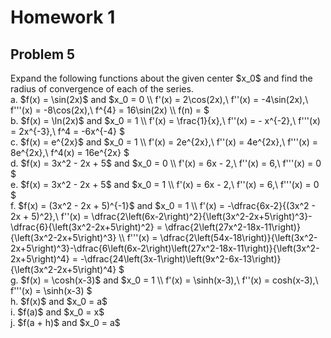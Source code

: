 # Homework 1

## Problem 5

<p>
Expand the following functions about the given center $x_0$ and find the radius of convergence of each of the series.
  <br>
a. $f(x) = \sin(2x)$ and $x_0 = 0 \\
f'(x) = 2\cos(2x),\ f''(x) = -4\sin(2x),\ f'''(x) = -8\cos(2x),\ f^{4} = 16\sin(2x) \\
f(n) = 
$ 
  <br>
b. $f(x) = \ln(2x)$ and $x_0 = 1 \\
f'(x) = \frac{1}{x},\ f''(x) = - x^{-2},\ f'''(x) = 2x^{-3},\ f^4 = -6x^{-4} 
$ 
    <br>
c. $f(x) = e^{2x}$ and $x_0 = 1 \\
f'(x) = 2e^{2x},\ f''(x) = 4e^{2x},\ f'''(x) = 8e^{2x},\ f^4(x) = 16e^{2x} 
$ 
  <br>
d. $f(x) = 3x^2 - 2x + 5$ and $x_0 = 0 \\
f'(x) = 6x - 2,\ f''(x) = 6,\ f'''(x) = 0 
$ 
    <br>
e. $f(x) = 3x^2 - 2x + 5$ and $x_0 = 1 \\
f'(x) = 6x - 2,\ f''(x) = 6,\ f'''(x) = 0 
$ 
      <br>
f. $f(x) = (3x^2 - 2x + 5)^{-1}$ and $x_0 = 1 \\
f'(x) = -\dfrac{6x-2}{(3x^2 - 2x + 5)^2},\ f''(x) = \dfrac{2\left(6x-2\right)^2}{\left(3x^2-2x+5\right)^3}-\dfrac{6}{\left(3x^2-2x+5\right)^2} = \dfrac{2\left(27x^2-18x-11\right)}{\left(3x^2-2x+5\right)^3} \\
f'''(x) = \dfrac{2\left(54x-18\right)}{\left(3x^2-2x+5\right)^3}-\dfrac{6\left(6x-2\right)\left(27x^2-18x-11\right)}{\left(3x^2-2x+5\right)^4} = -\dfrac{24\left(3x-1\right)\left(9x^2-6x-13\right)}{\left(3x^2-2x+5\right)^4} 
$ 
        <br>
g. $f(x) = \cosh(x-3)$ and $x_0 = 1 \\
f'(x) = \sinh(x-3),\ f''(x) = cosh(x-3),\ f'''(x) = \sinh(x-3) 
$ 
          <br>
h. $f(x)$ and $x_0 = a$
            <br>
i. $f(a)$ and $x_0 = x$ 
              <br>
j. $f(a + h)$ and $x_0 = a$
</p>

